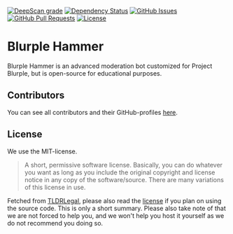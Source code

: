 [![DeepScan grade](https://deepscan.io/api/teams/5752/projects/9391/branches/121543/badge/grade.svg)](https://deepscan.io/dashboard#view=project&tid=5752&pid=9391&bid=121543)
[![Dependency Status](https://david-dm.org/project-blurple/blurple-hammer.svg)](https://david-dm.org/project-blurple/blurple-hammer)
[![GitHub Issues](https://img.shields.io/github/issues-raw/project-blurple/blurple-hammer.svg)](https://github.comproject-blurple/blurple-hammer/issues)
[![GitHub Pull Requests](https://img.shields.io/github/issues-pr-raw/project-blurple/blurple-hammer.svg)](https://github.com/project-blurple/blurple-hammer/pulls)
[![License](https://img.shields.io/github/license/project-blurple/blurple-hammer.svg)](https://github.com/project-blurple/blurple-hammer/blob/master/LICENSE)

# Blurple Hammer

Blurple Hammer is an advanced moderation bot customized for Project Blurple, but is open-source for educational purposes.

## Contributors

You can see all contributors and their GitHub-profiles [here](https://github.com/project-blurple/blurple-hammer/graphs/contributors).

## License

We use the MIT-license.

> A short, permissive software license. Basically, you can do whatever you want as long as you include the original copyright and license notice in any copy of the software/source.  There are many variations of this license in use.

Fetched from [TLDRLegal](https://tldrlegal.com/license/mit-license), please also read the [license](https://github.com/project-blurple/blurple-hammer/blob/master/LICENSE) if you plan on using the source code. This is only a short summary. Please also take note of that we are not forced to help you, and we won't help you host it yourself as we do not recommend you doing so.
